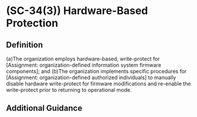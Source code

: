 
# (SC-34(3)) Hardware-Based Protection

## Definition

(a)The organization employs hardware-based, write-protect for [Assignment: organization-defined information system firmware components]; and
(b)The organization implements specific procedures for [Assignment: organization-defined authorized individuals] to manually disable hardware write-protect for firmware modifications and re-enable the write-protect prior to returning to operational mode.

## Additional Guidance


